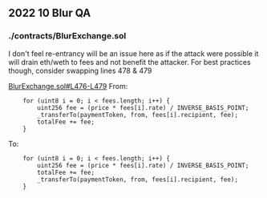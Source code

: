 ## 2022 10 Blur QA

### ./contracts/BlurExchange.sol

I don't feel re-entrancy will be an issue here as if the attack were possible it will drain eth/weth to fees and not benefit the attacker. 
For best practices though, consider swapping lines 478 & 479

[BlurExchange.sol#L476-L479](https://github.com/code-423n4/2022-10-blur/blob/2fdaa6e13b544c8c11d1c022a575f16c3a72e3bf/contracts/BlurExchange.sol#L476-L479)
From:
```solidity
    for (uint8 i = 0; i < fees.length; i++) { 
        uint256 fee = (price * fees[i].rate) / INVERSE_BASIS_POINT;
        _transferTo(paymentToken, from, fees[i].recipient, fee);        
        totalFee += fee;
    }
```
To:
```solidity
    for (uint8 i = 0; i < fees.length; i++) { 
        uint256 fee = (price * fees[i].rate) / INVERSE_BASIS_POINT;
        totalFee += fee;
        _transferTo(paymentToken, from, fees[i].recipient, fee);
    }
```